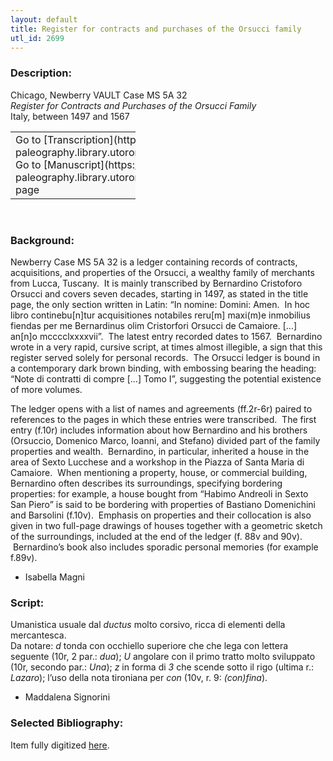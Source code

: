```yaml
---
layout: default
title: Register for contracts and purchases of the Orsucci family
utl_id: 2699
---
```


### Description:

Chicago, Newberry VAULT Case MS 5A 32<br>
_Register for Contracts and Purchases of the Orsucci Family_<br>
Italy, between 1497 and 1567

<table border="0.5" cellpadding="1" cellspacing="1" style="width: 200px; background-color:#F8F8F8;"><tbody><tr><td>Go to [Transcription](https://italian-paleography.library.utoronto.ca/content/transcript_IP_017)<br>
Go to [Manuscript](https://italian-paleography.library.utoronto.ca/islandora/object/italianpaleography%3AIP_017) page</td></tr></tbody></table> 

### Background:

Newberry Case MS 5A 32 is a ledger containing records of contracts, acquisitions, and properties of the Orsucci, a wealthy family of merchants from Lucca, Tuscany.  It is mainly transcribed by Bernardino Cristoforo Orsucci and covers seven decades, starting in 1497, as stated in the title page, the only section written in Latin: “In nomine: Domini: Amen.  In hoc libro continebu[n]tur acquisitiones notabiles reru[m] maxi(m)e inmobilius fiendas per me Bernardinus olim Cristorfori Orsucci de Camaiore. […] an[n]o mcccclxxxxvii”.  The latest entry recorded dates to 1567.  Bernardino wrote in a very rapid, cursive script, at times almost illegible, a sign that this register served solely for personal records.  The Orsucci ledger is bound in a contemporary dark brown binding, with embossing bearing the heading: “Note di contratti di compre […] Tomo I”, suggesting the potential existence of more volumes.

The ledger opens with a list of names and agreements (ff.2r-6r) paired to references to the pages in which these entries were transcribed.  The first entry (f.10r) includes information about how Bernardino and his brothers (Orsuccio, Domenico Marco, Ioanni, and Stefano) divided part of the family properties and wealth.  Bernardino, in particular, inherited a house in the area of Sexto Lucchese and a workshop in the Piazza of Santa Maria di Camaiore.  When mentioning a property, house, or commercial building, Bernardino often describes its surroundings, specifying bordering properties: for example, a house bought from “Habimo Andreoli in Sexto San Piero” is said to be bordering with properties of Bastiano Domenichini and Barsolini (f.10v).  Emphasis on properties and their collocation is also given in two full-page drawings of houses together with a geometric sketch of the surroundings, included at the end of the ledger (f. 88v and 90v).  Bernardino’s book also includes sporadic personal memories (for example f.89v).

- Isabella Magni

### Script:

Umanistica usuale dal _ductus_ molto corsivo, ricca di elementi della mercantesca.<br>
Da notare: _d_ tonda con occhiello superiore che che lega con lettera seguente (10r, 2 par.: _dua_); _U_ angolare con il primo tratto molto sviluppato (10r, secondo par.: _Una_); _z_ in forma di _3_ che scende sotto il rigo (ultima r.: _Lazaro_); l’uso della nota tironiana per _con_ (10v, r. 9: _(con)fina_).<br>
- Maddalena Signorini

### Selected Bibliography:

Item fully digitized [here](http://collections.carli.illinois.edu/cdm/ref/collection/nby_dig/id/13174).

